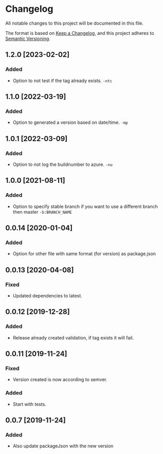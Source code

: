 # Changelog
All notable changes to this project will be documented in this file.

The format is based on [Keep a Changelog](https://keepachangelog.com/en/1.0.0/),
and this project adheres to [Semantic Versioning](https://semver.org/spec/v2.0.0.html).

## 1.2.0 [2023-02-02]
### Added
- Option to not test if the tag already exists. `-ntc`

## 1.1.0 [2022-03-19]
### Added
- Option to generated a version based on date/time. `-mp` 

## 1.0.1 [2022-03-09]
### Added
- Option to not log the buildnumber to azure. `-nu`

## 1.0.0 [2021-08-11]
### Added
- Option to specify stable branch if you want to use a different branch then master `-b:BRANCH_NAME`

## 0.0.14 [2020-01-04]
### Added
- Option for other file with same format (for version) as package.json

## 0.0.13 [2020-04-08]
### Fixed
- Updated dependencies to latest.

## 0.0.12 [2019-12-28]
### Added
- Release already created validation, if tag exists it will fail.

## 0.0.11 [2019-11-24]
### Fixed
- Version created is now according to semver.

### Added
- Start with tests.

## 0.0.7 [2019-11-24]
### Added
- Also update packageJson with the new version